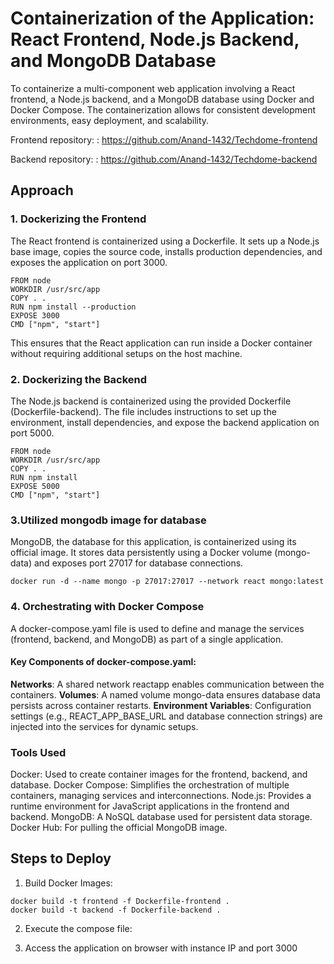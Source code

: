 # Containerization of the Application: React Frontend, Node.js Backend, and MongoDB Database

To containerize a multi-component web application involving a React frontend, a Node.js backend, and a MongoDB database using Docker and Docker Compose. The containerization allows for consistent development environments, easy deployment, and scalability.

Frontend repository: : https://github.com/Anand-1432/Techdome-frontend

Backend repository: : https://github.com/Anand-1432/Techdome-backend

## Approach

### 1. Dockerizing the Frontend
The React frontend is containerized using a Dockerfile. It sets up a Node.js base image, copies the source code, installs production dependencies, and exposes the application on port 3000.

```
FROM node
WORKDIR /usr/src/app
COPY . .
RUN npm install --production
EXPOSE 3000
CMD ["npm", "start"]

```
This ensures that the React application can run inside a Docker container without requiring additional setups on the host machine.

### 2. Dockerizing the Backend
The Node.js backend is containerized using the provided Dockerfile (Dockerfile-backend). The file includes instructions to set up the environment, install dependencies, and expose the backend application on port 5000.
```
FROM node
WORKDIR /usr/src/app
COPY . .
RUN npm install
EXPOSE 5000
CMD ["npm", "start"]

```
### 3.Utilized mongodb image for database
MongoDB, the database for this application, is containerized using its official image. It stores data persistently using a Docker volume (mongo-data) and exposes port 27017 for database connections.
```
docker run -d --name mongo -p 27017:27017 --network react mongo:latest
```
### 4. Orchestrating with Docker Compose
A docker-compose.yaml file is used to define and manage the services (frontend, backend, and MongoDB) as part of a single application.

#### Key Components of docker-compose.yaml:

**Networks**: A shared network reactapp enables communication between the containers.
**Volumes**: A named volume mongo-data ensures database data persists across container restarts.
**Environment Variables**: Configuration settings (e.g., REACT_APP_BASE_URL and database connection strings) are injected into the services for dynamic setups.

### Tools Used
Docker: Used to create container images for the frontend, backend, and database.
Docker Compose: Simplifies the orchestration of multiple containers, managing services and interconnections.
Node.js: Provides a runtime environment for JavaScript applications in the frontend and backend.
MongoDB: A NoSQL database used for persistent data storage.
Docker Hub: For pulling the official MongoDB image.

## Steps to Deploy
1. Build Docker Images:
```
docker build -t frontend -f Dockerfile-frontend .
docker build -t backend -f Dockerfile-backend .

```
2. Execute the compose file:

3. Access the application on browser with instance IP and port 3000
